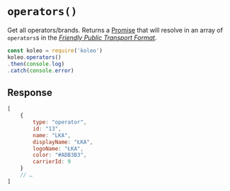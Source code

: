 # `operators()`

Get all operators/brands. Returns a [Promise](https://developer.mozilla.org/en-US/docs/Web/JavaScript/Reference/Global_Objects/promise) that will resolve in an array of `operators`s in the [*Friendly Public Transport Format*](https://github.com/public-transport/friendly-public-transport-format).

```js
const koleo = require('koleo')
koleo.operators()
.then(console.log)
.catch(console.error)
```

## Response

```js
[
    {
        type: "operator",
        id: "13",
        name: "LKA",
        displayName: "ŁKA",
        logoName: "ŁKA",
        color: "#ADB3B3",
        carrierId: 9
    }
    // …
]
```
